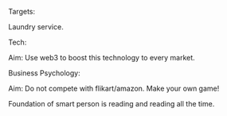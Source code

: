
Targets:

Laundry service.

Tech: 

Aim: Use web3 to boost this technology to every market.

Business Psychology:

Aim: Do not compete with flikart/amazon. Make your own game!



Foundation of smart person is reading and reading all the time.
